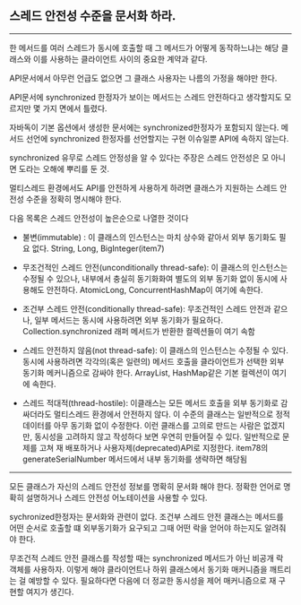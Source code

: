## 스레드 안전성 수준을 문서화 하라.

---

한 메서드를 여러 스레드가 동시에 호출할 때 그 메서드가 어떻게 동작하느냐는 해당 클래스와 이를 사용하는 클라이언트 사이의 중요한 계약과 같다.

API문서에서 아무런 언급도 없으면 그 클래스 사용자는 나름의 가정을 해야만 한다.

API문서에 synchronized 한정자가 보이는 메서드는 스레드 안전하다고 생각할지도 모르지만 몇 가지 면에서 틀렸다.

자바독이 기본 옵션에서 생성한 문서에는 synchronized한정자가 포함되지 않는다. 메서드 선언에 synchronized 한정자를 선언할지는 구현 이슈일뿐 API에 속하지 않는다.

synchronized 유무로 스레드 안정성을 알 수 있다는 주장은 스레드 안전성은 모 아니면 도라는 오해에 뿌리를 둔 것.

멀티스레드 환경에서도 API를 안전하게 사용하게 하려면 클래스가 지원하는 스레드 안전성 수준을 정확히 명시해야 한다.

다음 목록은 스레드 안전성이 높은순으로 나열한 것이다

-   불변(immutable) : 이 클래스의 인스턴스는 마치 상수와 같아서 외부 동기화도 필요 없다. String, Long, BigInteger(item7)

-   무조건적인 스레드 안전(unconditionally thread-safe): 이 클래스의 인스턴스는 수정될 수 있으나, 내부에서 충실히 동기화화여 별도의 외부 동기화 없이 동시에 사용해도 안전하다. AtomicLong, ConcurrentHashMap이 여기에 속한다.

-   조건부 스레드 안전(conditionally thread-safe): 무조건적인 스레드 안전과 같으나, 일부 메서드는 동시에 사용하려면 외부 동기화가 필요하다. Collection.synchronized 래퍼 메서드가 반환한 컬렉션들이 여기 속함

-   스레드 안전하지 않음(not thread-safe): 이 클래스의 인스턴스는 수정될 수 있다. 동시에 사용하려면 각각의(혹은 일련의) 메서드 호출을 클라이언트가 선택한 외부 동기화 메커니즘으로 감싸야 한다. ArrayList, HashMap같은 기본 컬렉션이 여기에 속한다.

-   스레드 적대적(thread-hostile): 이클래스는 모든 메서드 호출을 외부 동기화로 감싸더라도 멀티스레드 환경에서 안전하지 않다. 이 수준의 클래스는 일반적으로 정적 데이터를 아무 동기화 없이 수정한다. 이런 클래스를 고의로 만드는 사람은 없겠지만, 동시성을 고려하지 않고 작성하다 보면 우연히 만들어질 수 있다. 일반적으로 문제를 고쳐 재 배포하거나 사용자제(deprecated)API로 지정한다. item78의 generateSerialNumber 메서드에서 내부 동기화를 생략하면 해당됨

---

모든 클래스가 자신의 스레드 안전성 정보를 명확히 문서화 해야 한다. 정확한 언어로 명확히 설명하거나 스레드 안전성 어노테이션을 사용할 수 있다.

sychronized한정자는 문서화와 관련이 없다. 조건부 스레드 안전 클래스는 메서드를 어떤 순서로 호출할 떄 외부동기화가 요구되고 그때 어떤 락을 얻어야 하는지도 알려줘야 한다.

무조건적 스레드 안전 클래스를 작성할 때는 synchronized 메서드가 아닌 비공개 락 객체를 사용하자. 이렇게 해야 클라이언트나 하위 클래스에서 동기화 매커니즘을 깨트리는 걸 예방할 수 있다. 필요하다면 다음에 더 정교한 동시성을 제어 매커니즘으로 재 구현할 여지가 생긴다.
